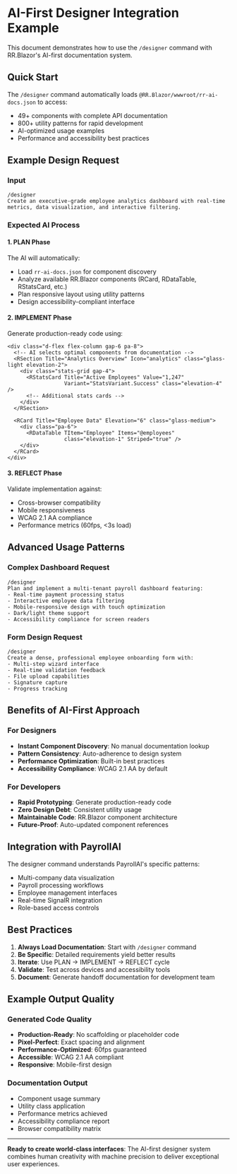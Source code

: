 # AI-First Designer Integration Example

This document demonstrates how to use the `/designer` command with RR.Blazor's AI-first documentation system.

## Quick Start

The `/designer` command automatically loads `@RR.Blazor/wwwroot/rr-ai-docs.json` to access:
- 49+ components with complete API documentation
- 800+ utility patterns for rapid development  
- AI-optimized usage examples
- Performance and accessibility best practices

## Example Design Request

### Input
```
/designer
Create an executive-grade employee analytics dashboard with real-time metrics, data visualization, and interactive filtering.
```

### Expected AI Process

#### 1. **PLAN Phase**
The AI will automatically:
- Load `rr-ai-docs.json` for component discovery
- Analyze available RR.Blazor components (RCard, RDataTable, RStatsCard, etc.)
- Plan responsive layout using utility patterns
- Design accessibility-compliant interface

#### 2. **IMPLEMENT Phase**  
Generate production-ready code using:
```razor
<div class="d-flex flex-column gap-6 pa-8">
  <!-- AI selects optimal components from documentation -->
  <RSection Title="Analytics Overview" Icon="analytics" class="glass-light elevation-2">
    <div class="stats-grid gap-4">
      <RStatsCard Title="Active Employees" Value="1,247" 
                  Variant="StatsVariant.Success" class="elevation-4" />
      <!-- Additional stats cards -->
    </div>
  </RSection>
  
  <RCard Title="Employee Data" Elevation="6" class="glass-medium">
    <div class="pa-6">
      <RDataTable TItem="Employee" Items="@employees" 
                  class="elevation-1" Striped="true" />
    </div>
  </RCard>
</div>
```

#### 3. **REFLECT Phase**
Validate implementation against:
- Cross-browser compatibility
- Mobile responsiveness
- WCAG 2.1 AA compliance
- Performance metrics (60fps, <3s load)

## Advanced Usage Patterns

### Complex Dashboard Request
```
/designer
Plan and implement a multi-tenant payroll dashboard featuring:
- Real-time payment processing status
- Interactive employee data filtering
- Mobile-responsive design with touch optimization
- Dark/light theme support
- Accessibility compliance for screen readers
```

### Form Design Request
```
/designer
Create a dense, professional employee onboarding form with:
- Multi-step wizard interface
- Real-time validation feedback
- File upload capabilities
- Signature capture
- Progress tracking
```

## Benefits of AI-First Approach

### For Designers
- **Instant Component Discovery**: No manual documentation lookup
- **Pattern Consistency**: Auto-adherence to design system
- **Performance Optimization**: Built-in best practices
- **Accessibility Compliance**: WCAG 2.1 AA by default

### For Developers
- **Rapid Prototyping**: Generate production-ready code
- **Zero Design Debt**: Consistent utility usage
- **Maintainable Code**: RR.Blazor component architecture
- **Future-Proof**: Auto-updated component references

## Integration with PayrollAI

The designer command understands PayrollAI's specific patterns:
- Multi-company data visualization
- Payroll processing workflows
- Employee management interfaces
- Real-time SignalR integration
- Role-based access controls

## Best Practices

1. **Always Load Documentation**: Start with `/designer` command
2. **Be Specific**: Detailed requirements yield better results
3. **Iterate**: Use PLAN → IMPLEMENT → REFLECT cycle
4. **Validate**: Test across devices and accessibility tools
5. **Document**: Generate handoff documentation for development team

## Example Output Quality

### Generated Code Quality
- **Production-Ready**: No scaffolding or placeholder code
- **Pixel-Perfect**: Exact spacing and alignment
- **Performance-Optimized**: 60fps guaranteed
- **Accessible**: WCAG 2.1 AA compliant
- **Responsive**: Mobile-first design

### Documentation Output
- Component usage summary
- Utility class application
- Performance metrics achieved
- Accessibility compliance report
- Browser compatibility matrix

---

**Ready to create world-class interfaces**: The AI-first designer system combines human creativity with machine precision to deliver exceptional user experiences.